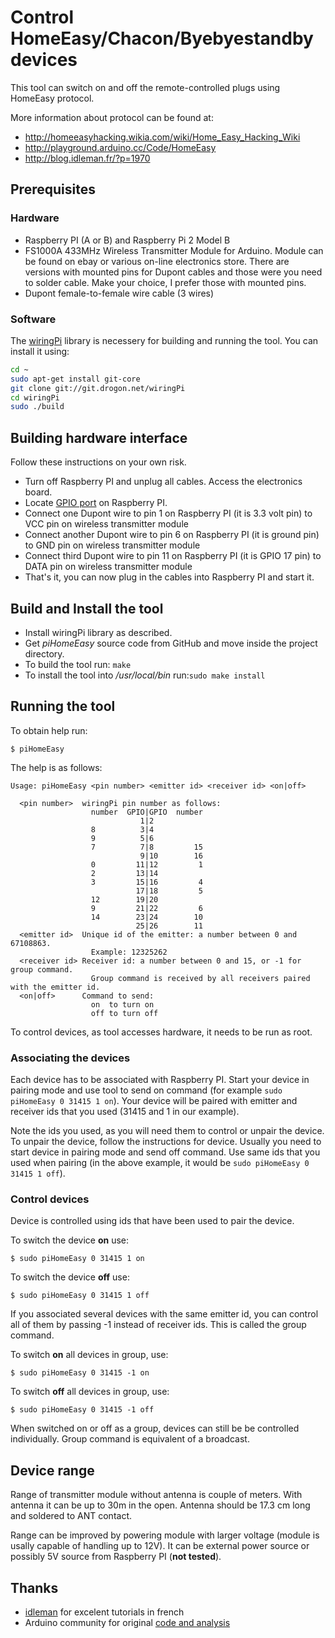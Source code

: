 # Control HomeEasy/Chacon/Byebyestandby devices

This tool can switch on and off the remote-controlled plugs using HomeEasy protocol.

More information about protocol can be found at:
- http://homeeasyhacking.wikia.com/wiki/Home_Easy_Hacking_Wiki
- http://playground.arduino.cc/Code/HomeEasy
- http://blog.idleman.fr/?p=1970

## Prerequisites

### Hardware

- Raspberry PI (A or B) and Raspberry Pi 2 Model B
- FS1000A 433MHz Wireless Transmitter Module for Arduino. Module can be found on ebay or various on-line electronics store. There are versions with mounted pins for Dupont cables and those were you need to solder cable. Make your choice, I prefer those with mounted pins.
- Dupont female-to-female wire cable (3 wires) 

### Software

The [wiringPi](https://projects.drogon.net/raspberry-pi/wiringpi/) library is necessery for building and running the tool. You can install it using:

```bash
cd ~
sudo apt-get install git-core
git clone git://git.drogon.net/wiringPi
cd wiringPi
sudo ./build
```

## Building hardware interface
Follow these instructions on your own risk.

- Turn off Raspberry PI and unplug all cables. Access the electronics board.
- Locate [GPIO port](http://elinux.org/RPi_Low-level_peripherals#General_Purpose_Input.2FOutput_.28GPIO.29) on Raspberry PI.
- Connect one Dupont wire to pin 1 on Raspberry PI (it is 3.3 volt pin) to VCC pin on wireless transmitter module
- Connect another Dupont wire to pin 6 on Raspberry PI (it is ground pin) to GND pin on wireless transmitter module
- Connect third Dupont wire to pin 11 on Raspberry PI (it is GPIO 17 pin) to DATA pin on wireless transmitter module
- That's it, you can now plug in the cables into Raspberry PI and start it.


## Build and Install the tool

- Install wiringPi library as described.
- Get *piHomeEasy* source code from GitHub and move inside the project directory.
- To build the tool run: `make`
- To install the tool into */usr/local/bin* run:`sudo make install`

## Running the tool

To obtain help run:

	$ piHomeEasy
  
The help is as follows:
 
    Usage: piHomeEasy <pin number> <emitter id> <receiver id> <on|off>

      <pin number>  wiringPi pin number as follows:
                      number  GPIO|GPIO  number
                                 1|2
                      8          3|4
                      9          5|6
                      7          7|8         15
                                 9|10        16
                      0         11|12         1
                      2         13|14
                      3         15|16         4
                                17|18         5
                      12        19|20
                      9         21|22         6
                      14        23|24        10
                                25|26        11
      <emitter id>  Unique id of the emitter: a number between 0 and 67108863.
                      Example: 12325262
      <receiver id> Receiver id: a number between 0 and 15, or -1 for group command.
                      Group command is received by all receivers paired with the emitter id.
      <on|off>      Command to send:
                      on  to turn on
                      off to turn off

To control devices, as tool accesses hardware, it needs to be run as root. 

### Associating the devices

Each device has to be associated with Raspberry PI. Start your device in pairing mode and use tool to send on command (for example `sudo piHomeEasy 0 31415 1 on`). Your device will be paired with emitter and receiver ids that you used (31415 and 1 in our example).

Note the ids you used, as you will need them to control or unpair the device. To unpair the device, follow the instructions for device. Usually you need to start device in pairing mode and send off command. Use same ids that you used when pairing (in the above example, it would be `sudo piHomeEasy 0 31415 1 off`). 

### Control devices

Device is controlled using ids that have been used to pair the device.

To switch the device **on** use:
    
    $ sudo piHomeEasy 0 31415 1 on 

To switch the device **off** use:
    
    $ sudo piHomeEasy 0 31415 1 off 
    
If you associated several devices with the same emitter id, you can control all of them by passing -1 instead of receiver ids. This is called the group command.

To switch **on** all devices in group, use:
    
    $ sudo piHomeEasy 0 31415 -1 on 

To switch **off** all devices in group, use:
    
    $ sudo piHomeEasy 0 31415 -1 off 

When switched on or off as a group, devices can still be be controlled individually. Group command is equivalent of a broadcast.
 
## Device range

Range of transmitter module without antenna is couple of meters. With antenna it can be up to 30m in the open. Antenna should be 17.3 cm long and soldered to ANT contact.

Range can be improved by powering module with larger voltage (module is usally capable of handling up to 12V). It can be external power source or possibly 5V source from Raspberry PI (**not tested**).

## Thanks

- [idleman](http://blog.idleman.fr) for excelent tutorials in french 
- Arduino community for original [code and analysis](http://playground.arduino.cc/Code/HomeEasy)


